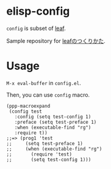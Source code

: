 # elisp-config

`config` is subset of [leaf](https://github.com/conao3/leaf.el).

Sample repository for [leafのつくりかた](https://a.conao3.com/blog/2023/b275-bb4c/).

# Usage

`M-x eval-buffer` in `config.el`.

Then, you can use `config` macro.

```elisp
(ppp-macroexpand
 (config test
   :config (setq test-config 1)
   :preface (setq test-preface 1)
   :when (executable-find "rg")
   :require t))
;;=> (prog1 'test
;;     (setq test-preface 1)
;;     (when (executable-find "rg")
;;       (require 'test)
;;       (setq test-config 1)))
```
